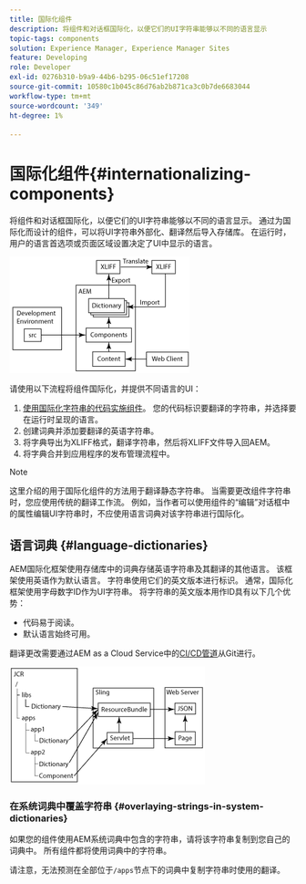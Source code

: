 ```yaml
---
title: 国际化组件
description: 将组件和对话框国际化，以便它们的UI字符串能够以不同的语言显示
topic-tags: components
solution: Experience Manager, Experience Manager Sites
feature: Developing
role: Developer
exl-id: 0276b310-b9a9-44b6-b295-06c51ef17208
source-git-commit: 10580c1b045c86d76ab2b871ca3c0b7de6683044
workflow-type: tm+mt
source-wordcount: '349'
ht-degree: 1%

---
```


# 国际化组件{#internationalizing-components}

将组件和对话框国际化，以便它们的UI字符串能够以不同的语言显示。 通过为国际化而设计的组件，可以将UI字符串外部化、翻译然后导入存储库。 在运行时，用户的语言首选项或页面区域设置决定了UI中显示的语言。

![i18n-components-1.png](/help/implementing/developing/extending/assets/i18n-comp1.png)

请使用以下流程将组件国际化，并提供不同语言的UI：

1. [使用国际化字符串的代码实施组件](/help/implementing/developing/extending/i18n/dev.md)。 您的代码标识要翻译的字符串，并选择要在运行时呈现的语言。
1. 创建词典并添加要翻译的英语字符串。
1. 将字典导出为XLIFF格式，翻译字符串，然后将XLIFF文件导入回AEM。
1. 将字典合并到应用程序的发布管理流程中。

>[!NOTE]
>
>这里介绍的用于国际化组件的方法用于翻译静态字符串。 当需要更改组件字符串时，您应使用传统的翻译工作流。 例如，当作者可以使用组件的“编辑”对话框中的属性编辑UI字符串时，不应使用语言词典对该字符串进行国际化。

## 语言词典 {#language-dictionaries}

AEM国际化框架使用存储库中的词典存储英语字符串及其翻译的其他语言。 该框架使用英语作为默认语言。 字符串使用它们的英文版本进行标识。 通常，国际化框架使用字母数字ID作为UI字符串。 将字符串的英文版本用作ID具有以下几个优势：

* 代码易于阅读。
* 默认语言始终可用。

翻译更改需要通过AEM as a Cloud Service中的[CI/CD管道](/help/implementing/cloud-manager/configuring-pipelines/introduction-ci-cd-pipelines.md)从Git进行。

![i18n-components-2](/help/implementing/developing/extending/assets/i18n-comp2.png)


### 在系统词典中覆盖字符串 {#overlaying-strings-in-system-dictionaries}

如果您的组件使用AEM系统词典中包含的字符串，请将该字符串复制到您自己的词典中。 所有组件都将使用词典中的字符串。

请注意，无法预测在全部位于`/apps`节点下的词典中复制字符串时使用的翻译。
